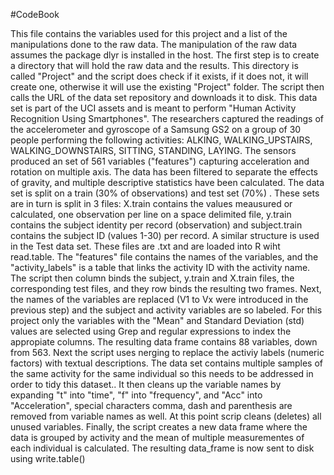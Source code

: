 #CodeBook

This file contains the variables used for this project and a list of the manipulations done to the raw data.
The manipulation of the raw data assumes the package dlyr is installed in the host. The first step is to create a directory
that will hold the raw data and the results. This directory is called "Project" and the script does check if it exists, if it
does not, it will create one, otherwise it will use the existing "Project" folder.
The script then calls the URL of the data set repository and downloads it to disk. This data set is part of the UCI assets and is meant to perform "Human Activity Recognition Using Smartphones". The researchers captured the readings of the accelerometer and gyroscope of a Samsung GS2 on a group of 30 people performing the following activities:
ALKING, WALKING_UPSTAIRS, WALKING_DOWNSTAIRS, SITTING, STANDING, LAYING.
The sensors produced an set of 561 variables ("features") capturing acceleration and rotation on multiple axis. The data has been filtered to separate the effects of gravity, and multiple descriptive statistics have been calculated. The data set is split on a train (30% of observations) and test set (70%) . These sets are in turn is split in 3 files: X.train contains the values meausured or calculated, one observation per line on a space delimited file, y.train contains the subject identity per record (observation) and subject.train contains the subject ID (values 1-30) per record. A similar structure is used in the Test data set.
These files are .txt and are loaded into R wiht read.table. The "features" file contains the names of the variables, and the "activity_labels" is a table that links the activity ID with the activity name.
The script then column binds the subject, y.train and X.train files, the corresponding test files, and they row binds the resulting two frames. Next, the names of the variables are replaced (V1 to Vx were introduced in the previous step) and the subject and activity variables are so labeled.
For this project only the variables with the "Mean" and Standard Deviation (std) values are selected using Grep and regular expressions to index the appropiate columns. The resulting data frame contains 88 variables, down from 563. Next the script uses nerging to replace the activiy labels (numeric factors) with textual descriptions. The data set contains multiple samples of the same activity for the same individual so this needs to be addressed in order to tidy this dataset.. It then cleans up the variable names by expanding "t" into "time", "f" into "frequency", and "Acc" into "Acceleration", special characters comma, dash and parenthesis are removed from variable names as well. At this point scrip cleans (deletes) all unused variables.
Finally, the script creates a new data frame where the data is grouped by activity and the mean of multiple measurementes of each individual is calculated. The resulting data_frame is now sent to disk using write.table()
